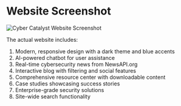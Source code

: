 # Website Screenshot

![Cyber Catalyst Website Screenshot](https://i.imgur.com/placeholder.png)

The actual website includes:

1. Modern, responsive design with a dark theme and blue accents
2. AI-powered chatbot for user assistance
3. Real-time cybersecurity news from NewsAPI.org
4. Interactive blog with filtering and social features
5. Comprehensive resource center with downloadable content
6. Case studies showcasing success stories
7. Enterprise-grade security solutions
8. Site-wide search functionality

